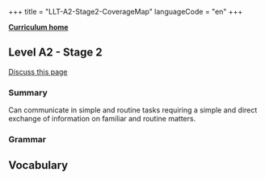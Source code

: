 +++
title = "LLT-A2-Stage2-CoverageMap"
languageCode = "en"
+++

**[Curriculum home](/group/thelastlanguagetextbook/curriculum)**

## Level A2 - Stage 2

[Discuss this page](/en/en/LLT-A2-Stage2-Talk)

### Summary

Can communicate in simple and routine tasks requiring a simple and
direct exchange of information on familiar and routine matters.

### Grammar

## Vocabulary
